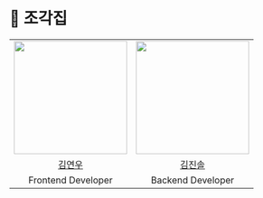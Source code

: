 # 🌃 조각집

<table align = "center">
  <tr align = "center">
    <td><a href="https://github.com/rladusdn02"><img src="https://github.com/rladusdn02.png" width=200></a></td>
    <td><a href="https://github.com/jinsol24"><img src="https://github.com/jinsol24.png" width=200></a></td>
  </tr>
  <tr align = "center">
    <td><a href = "https://github.com/rladusdn02">김연우</a> </td>
    <td><a href = "https://github.com/Jangdb">김진솔</a></td>
  </tr>
  <tr align="center">
    <td> Frontend Developer </td>
    <td> Backend Developer </td>
  </tr>
</table>
